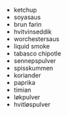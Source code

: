 - ketchup
- soyasaus
- brun farin
- hvitvinseddik
- worchestersaus
- liquid smoke
- tabasco chipotle
- sennepspulver
- spisskummen
- koriander
- paprika
- timian
- løkpulver
- hvitløspulver

